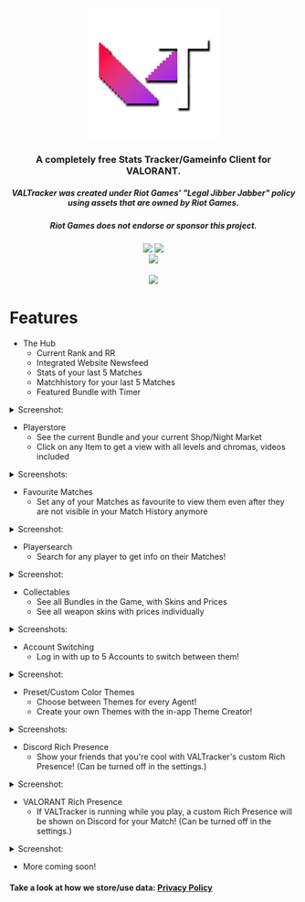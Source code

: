 <p align="center"><img width="230px" src="iconss/VALTracker_Logo_default.png"></p>

<h3 align="center">A completely free Stats Tracker/Gameinfo Client for VALORANT.</h3>
<h5 align="center">VALTracker was created under Riot Games' "Legal Jibber Jabber" policy using assets that are owned by Riot Games.</h5>
<h5 align="center">Riot Games does not endorse or sponsor this project.</h5>
<p align="center">
  </a>
  <a href="https://discord.gg/aJfQ4yHysG"><img src="https://discordapp.com/api/guilds/927898163094900777/widget.png"></a>
  <a href="https://twitter.com/valtracker_gg"><img src="https://img.shields.io/badge/Twitter-@VALTracker_gg-1da1f2.svg?logo=twitter?style=for-the-badge&logo=appveyor"></a>
  <br>
  <a href="https://ko-fi.com/valtrackergg"><img src="https://ko-fi.com/img/githubbutton_sm.svg"></a>
  <br>
  <br>
  <a href="https://valtracker.gg"><img width="250px" src="https://media.codedotspirit.dev/assets/valtracker/github/download-button.png?version=1"></a>
</p>

# Features

- The Hub
  - Current Rank and RR
  - Integrated Website Newsfeed
  - Stats of your last 5 Matches
  - Matchhistory for your last 5 Matches
  - Featured Bundle with Timer
<details>
  <summary>Screenshot:</summary>
  <img src="https://media.codedotspirit.dev/assets/valtracker/github/the-hub.png" align="center">
</details>

- Playerstore
  - See the current Bundle and your current Shop/Night Market
  - Click on any Item to get a view with all levels and chromas, videos included
<details>
  <summary>Screenshots:</summary>
  <img src="https://media.codedotspirit.dev/assets/valtracker/github/player-store.png" align="center">
  <img src="https://media.codedotspirit.dev/assets/valtracker/github/night-market.png" align="center">
</details>

- Favourite Matches
  - Set any of your Matches as favourite to view them even after they are not visible in your Match History anymore
    
<details>
  <summary>Screenshot:</summary>
  <img src="https://media.codedotspirit.dev/assets/valtracker/github/fav-matches.png" align="center">
</details>


- Playersearch
  - Search for any player to get info on their Matches!

<details>
  <summary>Screenshot:</summary>
  <img src="https://media.codedotspirit.dev/assets/valtracker/github/player-search.png" align="center">
</details>


- Collectables
  - See all Bundles in the Game, with Skins and Prices
  - See all weapon skins with prices individually

<details>
  <summary>Screenshots:</summary>
  <img src="https://media.codedotspirit.dev/assets/valtracker/github/bundles.png" align="center">
  <img src="https://media.codedotspirit.dev/assets/valtracker/github/single-skins.png" align="center">
</details>


- Account Switching
  - Log in with up to 5 Accounts to switch between them!

<details>
  <summary>Screenshot:</summary>
  <img src="https://media.codedotspirit.dev/assets/valtracker/github/account-switching.png" align="center">
</details>

 
- Preset/Custom Color Themes
  - Choose between Themes for every Agent!
  - Create your own Themes with the in-app Theme Creator!

<details>
  <summary>Screenshots:</summary>
  <img src="https://media.codedotspirit.dev/assets/valtracker/github/color-theme-creator.png" align="center">
  <img src="https://media.codedotspirit.dev/assets/valtracker/github/color-theme-creator-2.png" align="center">
</details>


- Discord Rich Presence
  - Show your friends that you're cool with VALTracker's custom Rich Presence! (Can be turned off in the settings.)

<details>
  <summary>Screenshot:</summary>
  <img src="https://media.codedotspirit.dev/assets/valtracker/github/discord-rp.png" align="center">
</details>

 
- VALORANT Rich Presence
  - If VALTracker is running while you play, a custom Rich Presence will be shown on Discord for your Match! (Can be turned off in the settings.)

<details>
  <summary>Screenshot:</summary>
  <img src="https://media.codedotspirit.dev/assets/valtracker/github/val-rp.png" align="center">
</details>


- More coming soon!

#### Take a look at how we store/use data: [Privacy Policy](https://valtracker.gg/privacy)
